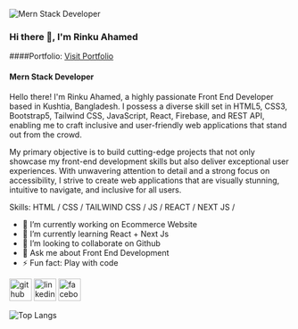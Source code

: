 ![Mern Stack Developer](https://i.ibb.co/nw2sTCj/Navy-Blue-Geometric-Technology-Linked-In-Banner.png)
### Hi there 👋, I'm Rinku Ahamed
####Portfolio: [Visit Portfolio](https://rinku-ahamed.netlify.app/)

#### Mern Stack Developer

Hello there! I'm Rinku Ahamed, a highly passionate Front End Developer based in Kushtia, Bangladesh. I possess a diverse skill set in HTML5, CSS3, Bootstrap5, Tailwind CSS, JavaScript, React, Firebase, and REST API, enabling me to craft inclusive and user-friendly web applications that stand out from the crowd.

My primary objective is to build cutting-edge projects that not only showcase my front-end development skills but also deliver exceptional user experiences. With unwavering attention to detail and a strong focus on accessibility, I strive to create web applications that are visually stunning, intuitive to navigate, and inclusive for all users.

Skills:  HTML / CSS / TAILWIND CSS / JS / REACT / NEXT JS /  

- 🔭 I’m currently working on Ecommerce Website 
- 🌱 I’m currently learning React + Next Js 
- 👯 I’m looking to collaborate on Github 
- 💬 Ask me about Front End Development 
- ⚡ Fun fact: Play with code 


[<img src='https://cdn.jsdelivr.net/npm/simple-icons@3.0.1/icons/github.svg' alt='github' height='40'>](https://github.com/Rinku-ahamed/)  [<img src='https://cdn.jsdelivr.net/npm/simple-icons@3.0.1/icons/linkedin.svg' alt='linkedin' height='40'>](https://www.linkedin.com/in/rinku-ahamed//)  [<img src='https://cdn.jsdelivr.net/npm/simple-icons@3.0.1/icons/facebook.svg' alt='facebook' height='40'>](https://www.facebook.com/rinkuali64/)  


![Top Langs](https://github-readme-stats.vercel.app/api/top-langs/?username=anuraghazra&layout=compact)
